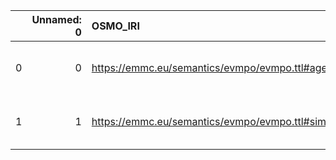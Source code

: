 |    |   Unnamed: 0 | OSMO_IRI                                             | OSMO_DESC      | PIMS-II_IRI                                             | PIMS-II_DESC                                  |
|---:|-------------:|:-----------------------------------------------------|:---------------|:--------------------------------------------------------|:----------------------------------------------|
|  0 |            0 | https://emmc.eu/semantics/evmpo/evmpo.ttl#agent      | {'agent'}      | http://www.molmod.info/semantics/pims-ii.ttl#Agent      | {'label': 'agent', 'name': 'agent'}           |
|  1 |            1 | https://emmc.eu/semantics/evmpo/evmpo.ttl#simulation | {'simulation'} | http://www.molmod.info/semantics/pims-ii.ttl#Simulation | {'label': 'simulation', 'name': 'simulation'} |